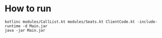 
# How to run

```
kotlinc modules/CallList.kt modules/Seats.kt ClientCode.kt -include-runtime -d Main.jar
java -jar Main.jar
```
